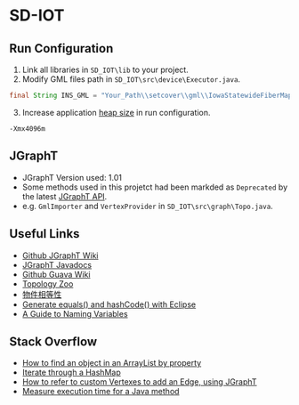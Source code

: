 # SD-IOT

## Run Configuration
1. Link all libraries in `SD_IOT\lib` to your project.
2. Modify GML files path in `SD_IOT\src\device\Executor.java`.
```java
final String INS_GML = "Your_Path\\setcover\\gml\\IowaStatewideFiberMap.gml";
```
3. Increase application [heap size] in run configuration.
```
-Xmx4096m
```

## JGraphT
* JGraphT Version used: 1.01
* Some methods used in this projetct had been markded as `Deprecated` by the latest [JGraphT API].
* e.g. `GmlImporter` and `VertexProvider` in `SD_IOT\src\graph\Topo.java`.

## Useful Links
- [Github JGraphT Wiki](https://github.com/jgrapht/jgrapht/wiki)
- [JGraphT Javadocs](http://jgrapht.org/javadoc/)
- [Github Guava Wiki](https://github.com/google/guava/wiki)
- [Topology Zoo](http://www.topology-zoo.org/dataset.html)
- [物件相等性](https://openhome.cc/Gossip/JavaEssence/ObjectEquality.html)
- [Generate equals() and hashCode() with Eclipse](http://www.baeldung.com/java-eclipse-equals-and-hashcode)
- [A Guide to Naming Variables](https://a-nickels-worth.blogspot.tw/2016/04/a-guide-to-naming-variables.html)

## Stack Overflow
- [How to find an object in an ArrayList by property](https://stackoverflow.com/questions/17526608/how-to-find-an-object-in-an-arraylist-by-property)
- [Iterate through a HashMap](https://stackoverflow.com/questions/1066589/iterate-through-a-hashmap)
- [How to refer to custom Vertexes to add an Edge, using JGraphT](https://stackoverflow.com/questions/23837638/how-to-refer-to-custom-vertexes-to-add-an-edge-using-jgrapht)
- [Measure execution time for a Java method](https://stackoverflow.com/questions/3382954/measure-execution-time-for-a-java-method)

[heap size]: https://stackoverflow.com/questions/15313393/how-to-increase-application-heap-size-in-eclipse
[JGraphT API]: http://jgrapht.org/javadoc/deprecated-list.html